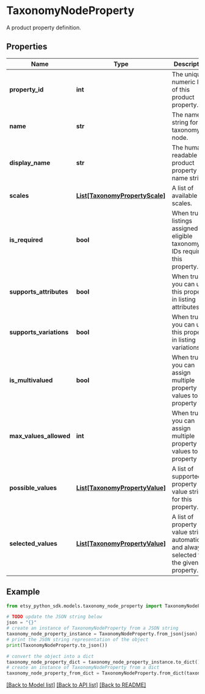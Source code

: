 # TaxonomyNodeProperty

A product property definition.

## Properties

Name | Type | Description | Notes
------------ | ------------- | ------------- | -------------
**property_id** | **int** | The unique numeric ID of this product property. | [optional] 
**name** | **str** | The name string for this taxonomy node. | [optional] 
**display_name** | **str** | The human-readable product property name string. | [optional] 
**scales** | [**List[TaxonomyPropertyScale]**](TaxonomyPropertyScale.md) | A list of available scales. | [optional] 
**is_required** | **bool** | When true, listings assigned eligible taxonomy IDs require this property. | [optional] 
**supports_attributes** | **bool** | When true, you can use this property in listing attributes. | [optional] 
**supports_variations** | **bool** | When true, you can use this property in listing variations. | [optional] 
**is_multivalued** | **bool** | When true, you can assign multiple property values to this property | [optional] 
**max_values_allowed** | **int** | When true, you can assign multiple property values to this property | [optional] 
**possible_values** | [**List[TaxonomyPropertyValue]**](TaxonomyPropertyValue.md) | A list of supported property value strings for this property. | [optional] 
**selected_values** | [**List[TaxonomyPropertyValue]**](TaxonomyPropertyValue.md) | A list of property value strings automatically and always selected for the given property. | [optional] 

## Example

```python
from etsy_python_sdk.models.taxonomy_node_property import TaxonomyNodeProperty

# TODO update the JSON string below
json = "{}"
# create an instance of TaxonomyNodeProperty from a JSON string
taxonomy_node_property_instance = TaxonomyNodeProperty.from_json(json)
# print the JSON string representation of the object
print(TaxonomyNodeProperty.to_json())

# convert the object into a dict
taxonomy_node_property_dict = taxonomy_node_property_instance.to_dict()
# create an instance of TaxonomyNodeProperty from a dict
taxonomy_node_property_from_dict = TaxonomyNodeProperty.from_dict(taxonomy_node_property_dict)
```
[[Back to Model list]](../README.md#documentation-for-models) [[Back to API list]](../README.md#documentation-for-api-endpoints) [[Back to README]](../README.md)



